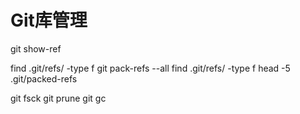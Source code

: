 # Git库管理

git show-ref

find .git/refs/ -type f
git pack-refs --all
find .git/refs/ -type f
head -5 .git/packed-refs

git fsck
git prune
git gc